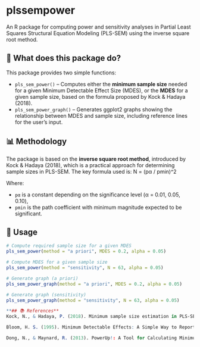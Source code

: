 # plssempower

An R package for computing power and sensitivity analyses in Partial Least Squares Structural Equation Modeling (PLS-SEM) using the inverse square root method.

## 🚀 What does this package do?

This package provides two simple functions:

- `pls_sem_power()` – Computes either the **minimum sample size** needed for a given Minimum Detectable Effect Size (MDES), or the **MDES** for a given sample size, based on the formula proposed by Kock & Hadaya (2018).
- `pls_sem_power_graph()` – Generates ggplot2 graphs showing the relationship between MDES and sample size, including reference lines for the user’s input.

## 📊 Methodology

The package is based on the **inverse square root method**, introduced by Kock & Hadaya (2018), which is a practical approach for determining sample sizes in PLS-SEM. The key formula used is:
N = (pα / pmin)^2


Where:
- `pα` is a constant depending on the significance level (α = 0.01, 0.05, 0.10),
- `pmin` is the path coefficient with minimum magnitude expected to be significant.

## 🔧 Usage

```r
# Compute required sample size for a given MDES
pls_sem_power(method = "a priori", MDES = 0.2, alpha = 0.05)

# Compute MDES for a given sample size
pls_sem_power(method = "sensitivity", N = 63, alpha = 0.05)

# Generate graph (a priori)
pls_sem_power_graph(method = "a priori", MDES = 0.2, alpha = 0.05)

# Generate graph (sensitivity)
pls_sem_power_graph(method = "sensitivity", N = 63, alpha = 0.05)

**## 📚 References**
Kock, N., & Hadaya, P. (2018). Minimum sample size estimation in PLS‐SEM: The inverse square root and gamma‐exponential methods. Information Systems Journal, 28(1), 227–261.

Bloom, H. S. (1995). Minimum Detectable Effects: A Simple Way to Report the Statistical Power of Experimental Designs. Evaluation Review, 19(5), 547–556.

Dong, N., & Maynard, R. (2013). PowerUp!: A Tool for Calculating Minimum Detectable Effect Sizes and Minimum Required Sample Sizes. Journal of Research on Educational Effectiveness, 6(1), 24–67.

